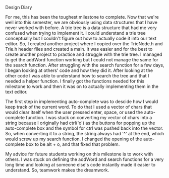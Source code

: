 Design Diary 

For me, this has been the toughest milestone to complete. Now that we're well into this semester, we are obviously using data structures that I have never worked with before. A trie tree is a data structure that had me very confused when trying to implement it. I could understand a trie tree conceptually but I couldn't figure out how to actually code it into our text editor. So, I created another project where I copied over the TrieNode.h and Trie.h header files and created a main. It was easier and for the best to create another project to practice and struggle with the trie tree. I managed to get the addWord function working but I could not manage the same for the search function. After struggling with the search function for a few days, I began looking at others' code and how they did it. After looking at the other code I was able to understand how to search the tree and that I needed a helper function. I finally got the functions needed for this milestone to work and then it was on to actually implementing them in the text editor. 

The first step in implementing auto-complete was to descide how I would keep track of the current word. To do that I used a vector of chars that would clear itself when the user pressed enter, space, or used the auto-complete function. I was stuck on converting my vector of chars into a string because I originally had ctrl('o') as the buttons for popping up the auto-complete box and the symbol for ctrl was pushed back into the vector. So, when converting it to a string, the string always had '^' at the end, which would screw up my search function. I changed the opening of the auto-complete box to be alt + o, and that fixed that problem.

My advice for future students working on this milestone is to work with others. I was stuck on defining the addWord and search functions for a very long time and looking at someone else's code instantly made it easier to understand. So, teamwork makes the dreamwork.
